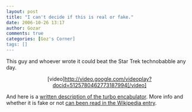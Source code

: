```yaml
---
layout: post
title: "I can't decide if this is real or fake."
date: 2006-10-26 13:17
author: Gozar
comments: true
categories: [Goz's Corner]
tags: []
---
```

This guy and whoever wrote it could beat the Star Trek technobabble any day.<p></p><center>[video]http://video.google.com/videoplay?docid=5125780462773187994[/video]</center><p></p>And here is a <a href='http://www.floobydust.com/turbo-encabulator/'>written description of the turbo encabulator</a>. More info and whether it is fake or not <a href='http://en.wikipedia.org/wiki/Retro-Encabulator'>can been read in the Wikipedia entry</a>.<p></p><br>

